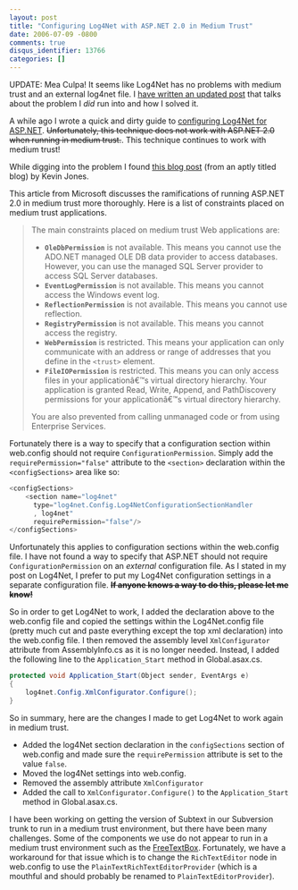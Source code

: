```yaml
---
layout: post
title: "Configuring Log4Net with ASP.NET 2.0 in Medium Trust"
date: 2006-07-09 -0800
comments: true
disqus_identifier: 13766
categories: []
---
```

UPDATE: Mea Culpa! It seems like Log4Net has no problems with medium
trust and an external log4net file. I [have written an updated
post](http://haacked.com/archive/2006/08/08/Log4NetAndExternalConfigurationFileInASP.NET2.0.aspx "External Config FIles and Log4Net")
that talks about the problem I *did* run into and how I solved it.

A while ago I wrote a quick and dirty guide to [configuring Log4Net for
ASP.NET](http://haacked.com/archive/2005/03/07/ConfiguringLog4NetForWebApplications.aspx "Quick and Dirty").
~~Unfortunately, this technique does not work with ASP.NET 2.0 when
running in medium trust.~~. This technique continues to work with medium
trust!

While digging into the problem I found [this blog
post](http://blogs.advantaje.com/blog/kevin/Net/2006/06/29/log4Net-and-ASP-Net-Medium-Trust.html "Log4Net and ASP.NET Medium Trust")
(from an aptly titled blog) by Kevin Jones.

This article from Microsoft discusses the ramifications of running
ASP.NET 2.0 in medium trust more thoroughly. Here is a list of
constraints placed on medium trust applications.

> The main constraints placed on medium trust Web applications are:
>
> -   **`OleDbPermission`** is not available. This means you cannot use
>     the ADO.NET managed OLE DB data provider to access databases.
>     However, you can use the managed SQL Server provider to access SQL
>     Server databases.
> -   **`EventLogPermission`** is not available. This means you cannot
>     access the Windows event log.
> -   **`ReflectionPermission`** is not available. This means you cannot
>     use reflection.
> -   **`RegistryPermission`** is not available. This means you cannot
>     access the registry.
> -   **`WebPermission`** is restricted. This means your application can
>     only communicate with an address or range of addresses that you
>     define in the `<trust>` element.
> -   **`FileIOPermission`** is restricted. This means you can only
>     access files in your applicationâ€™s virtual directory hierarchy.
>     Your application is granted Read, Write, Append, and PathDiscovery
>     permissions for your applicationâ€™s virtual directory hierarchy.
>
> You are also prevented from calling unmanaged code or from using
> Enterprise Services.

Fortunately there is a way to specify that a configuration section
within web.config should not require `ConfigurationPermission`. Simply
add the `requirePermission="false"` attribute to the `<section>`
declaration within the `<configSections>` area like so:

```csharp
<configSections>
    <section name="log4net" 
      type="log4net.Config.Log4NetConfigurationSectionHandler
      , log4net"     
      requirePermission="false"/>
</configSections>
```

Unfortunately this applies to configuration sections within the
web.config file. I have not found a way to specify that ASP.NET should
not require `ConfigurationPermission` on an *external* configuration
file. As I stated in my post on Log4Net, I prefer to put my Log4Net
configuration settings in a separate configuration file. ~~**If anyone
knows a way to do this, please let me know!**~~

So in order to get Log4Net to work, I added the declaration above to the
web.config file and copied the settings within the Log4Net.config file
(pretty much cut and paste everything except the top xml declaration)
into the web.config file. I then removed the assembly level
`XmlConfigurator` attribute from AssemblyInfo.cs as it is no longer
needed. Instead, I added the following line to the `Application_Start`
method in Global.asax.cs.

```csharp
protected void Application_Start(Object sender, EventArgs e)
{
    log4net.Config.XmlConfigurator.Configure();
}
```

So in summary, here are the changes I made to get Log4Net to work again
in medium trust.

-   Added the log4Net section declaration in the `configSections`
    section of web.config and made sure the `requirePermission`
    attribute is set to the value `false`.
-   Moved the log4Net settings into web.config.
-   Removed the assembly attribute `XmlConfigurator`
-   Added the call to `XmlConfigurator.Configure()` to the
    `Application_Start` method in Global.asax.cs.

I have been working on getting the version of Subtext in our Subversion
trunk to run in a medium trust environment, but there have been many
challenges. Some of the components we use do not appear to run in a
medium trust environment such as the
[FreeTextBox](http://freetextbox.com/forums/thread/6874.aspx "FreeTextBox control").
Fortunately, we have a workaround for that issue which is to change the
`RichTextEditor` node in web.config to use the
`PlainTextRichTextEditorProvider` (which is a mouthful and should
probably be renamed to `PlainTextEditorProvider`).

